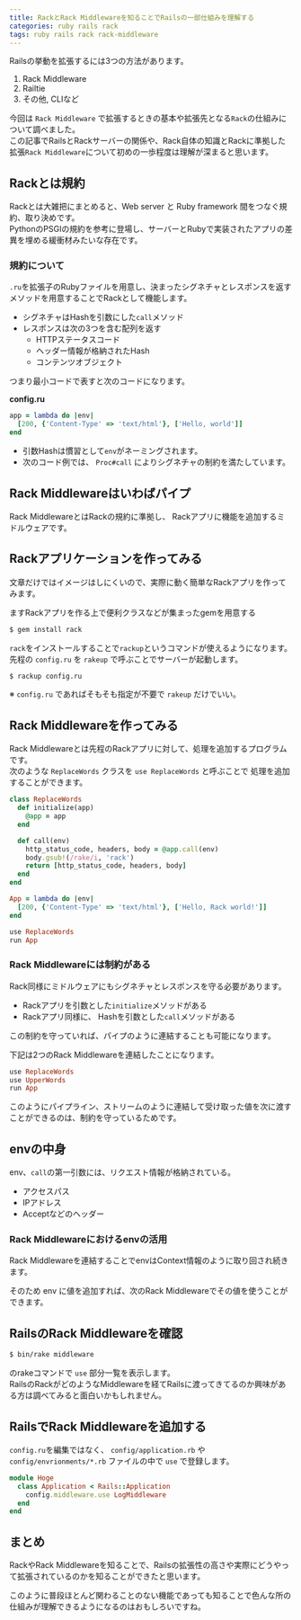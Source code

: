 ```yaml
---
title: RackとRack Middlewareを知ることでRailsの一部仕組みを理解する
categories: ruby rails rack
tags: ruby rails rack rack-middleware
---
```


Railsの挙動を拡張するには3つの方法があります。

1. Rack Middleware
1. Railtie
1. その他, CLIなど

今回は `Rack Middleware` で拡張するときの基本や拡張先となる`Rack`の仕組みについて調べました。  
この記事でRailsとRackサーバーの関係や、Rack自体の知識とRackに準拠した拡張`Rack Middleware`について初めの一歩程度は理解が深まると思います。

## Rackとは規約

Rackとは大雑把にまとめると、Web server と Ruby framework 間をつなぐ規約、取り決めです。  
PythonのPSGIの規約を参考に登場し、サーバーとRubyで実装されたアプリの差異を埋める緩衝材みたいな存在です。

### 規約について
`.ru`を拡張子のRubyファイルを用意し、決まったシグネチャとレスポンスを返すメソッドを用意することでRackとして機能します。

- シグネチャはHashを引数にした`call`メソッド
- レスポンスは次の3つを含む配列を返す
  - HTTPステータスコード
  - ヘッダー情報が格納されたHash
  - コンテンツオブジェクト

つまり最小コードで表すと次のコードになります。

**config.ru**  
```ruby
app = lambda do |env|
  [200, {'Content-Type' => 'text/html'}, ['Hello, world']]
end
```
- 引数Hashは慣習として`env`がネーミングされます。
- 次のコード例では、 `Proc#call` によりシグネチャの制約を満たしています。

## Rack Middlewareはいわばパイプ

Rack MiddlewareとはRackの規約に準拠し、
Rackアプリに機能を追加するミドルウェアです。


## Rackアプリケーションを作ってみる

文章だけではイメージはしにくいので、実際に動く簡単なRackアプリを作ってみます。

ますRackアプリを作る上で便利クラスなどが集まったgemを用意する
```sh
$ gem install rack
```

`rack`をインストールすることで`rackup`というコマンドが使えるようになります。  
先程の `config.ru` を `rakeup` で呼ぶことでサーバーが起動します。

```sh
$ rackup config.ru
```
※ `config.ru` であればそもそも指定が不要で `rakeup` だけでいい。


## Rack Middlewareを作ってみる

Rack Middlewareとは先程のRackアプリに対して、処理を追加するプログラムです。  
次のような `ReplaceWords` クラスを `use ReplaceWords` と呼ぶことで
処理を追加することができます。

```ruby
class ReplaceWords
  def initialize(app)
    @app = app
  end

  def call(env)
    http_status_code, headers, body = @app.call(env)
    body.gsub!(/rake/i, 'rack')
    return [http_status_code, headers, body]
  end
end

App = lambda do |env|
  [200, {'Content-Type' => 'text/html'}, ['Hello, Rack world!']]
end

use ReplaceWords
run App
```


### Rack Middlewareには制約がある

Rack同様にミドルウェアにもシグネチャとレスポンスを守る必要があります。

- Rackアプリを引数とした`initialize`メソッドがある
- Rackアプリ同様に、 Hashを引数とした`call`メソッドがある

この制約を守っていれば、パイプのように連結することも可能になります。

下記は2つのRack Middlewareを連結したことになります。

```ruby
use ReplaceWords
use UpperWords
run App
```

このようにパイプライン、ストリームのように連結して受け取った値を次に渡すことができるのは、制約を守っているためです。

## envの中身
env、`call`の第一引数には、リクエスト情報が格納されている。

- アクセスパス
- IPアドレス
- Acceptなどのヘッダー

### Rack Middlewareにおけるenvの活用

Rack Middlewareを連結することでenvはContext情報のように取り回され続きます。

そのため env に値を追加すれば、次のRack Middlewareでその値を使うことができます。

## RailsのRack Middlewareを確認

```sh
$ bin/rake middleware
```

のrakeコマンドで `use` 部分一覧を表示します。  
RailsのRackがどのようなMiddlewareを経てRailsに渡ってきてるのか興味がある方は調べてみると面白いかもしれません。

## RailsでRack Middlewareを追加する
`config.ru`を編集ではなく、 `config/application.rb` や `config/envrionments/*.rb` ファイルの中で `use` で登録します。

```ruby
module Hoge
  class Application < Rails::Application
    config.middleware.use LogMiddleware
  end
end
```

## まとめ

RackやRack Middlewareを知ることで、Railsの拡張性の高さや実際にどうやって拡張されているのかを知ることができたと思います。

このように普段ほとんど関わることのない機能であっても知ることで色んな所の仕組みが理解できるようになるのはおもしろいですね。

